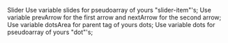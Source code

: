 Slider
Use variable slides for pseudoarray of yours "slider-item"'s;
Use variable prevArrow for the first arrow and nextArrow for the second arrow;
Use variable dotsArea for parent tag of yours dots;
Use variable dots for pseudoarray of yours "dot"'s;
